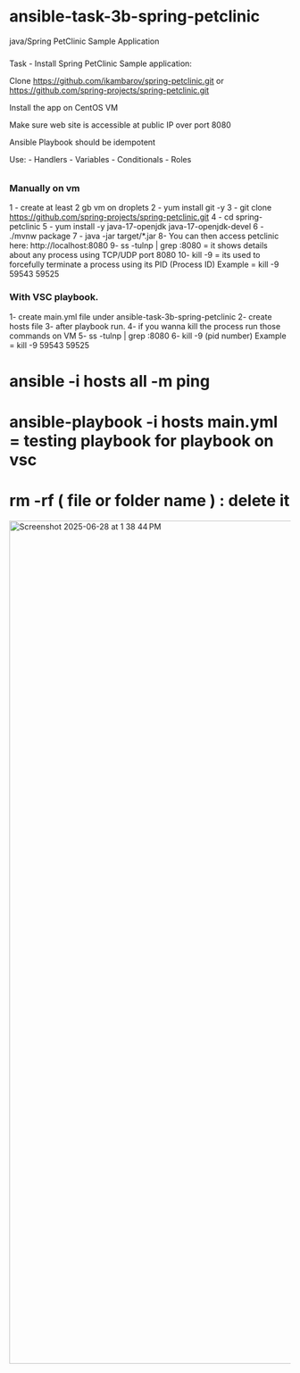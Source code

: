 # ansible-task-3b-spring-petclinic
java/Spring PetClinic Sample Application
#####
 Task -  Install Spring  PetClinic  Sample  application:

Clone https://github.com/ikambarov/spring-petclinic.git or  https://github.com/spring-projects/spring-petclinic.git

Install the app on CentOS VM

Make sure web site is accessible at public IP over port 8080

Ansible Playbook should be idempotent

Use:
      -  Handlers
      -  Variables 
      -  Conditionals
      -  Roles

######
### Manually on vm 
 
1 - create at least 2 gb vm on droplets
2 - yum install git -y
3 - git clone  https://github.com/spring-projects/spring-petclinic.git
4 - cd spring-petclinic
5 - yum install -y java-17-openjdk java-17-openjdk-devel
6 - ./mvnw package
7 - java -jar target/*.jar
8- You can then access petclinic here: http://localhost:8080
9- ss -tulnp | grep :8080 =  it shows details about any process using TCP/UDP port 8080
10- kill -9 = its used to forcefully terminate a process using its PID (Process ID) Example = kill -9   59543   59525


### With VSC playbook.
1- create main.yml file under ansible-task-3b-spring-petclinic
2- create hosts file
3- after playbook run.
4- if you wanna kill the process run those  commands on VM
5- ss -tulnp | grep :8080
6- kill -9 (pid number) Example = kill -9   59543   59525




 
#  ansible  -i hosts  all  -m ping
#  ansible-playbook  -i hosts  main.yml = testing playbook for playbook on vsc
# rm -rf ( file or folder name ) : delete it

<img width="1511" alt="Screenshot 2025-06-28 at 1 38 44 PM" src="https://github.com/user-attachments/assets/b6b90cc5-2665-4862-9e53-721e7dba44cb" />


